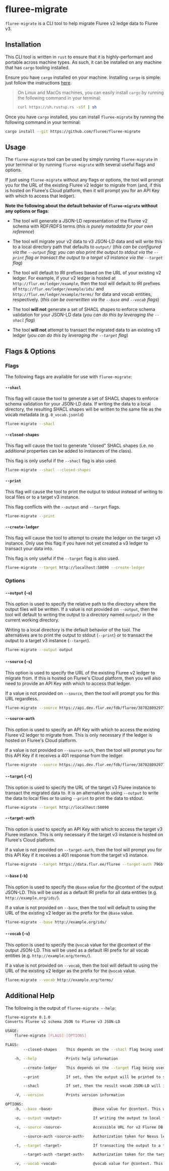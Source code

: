 # fluree-migrate

`fluree-migrate` is a CLI tool to help migrate Fluree v2 ledge data to Fluree v3.

## Installation

This CLI tool is written in `rust` to ensure that it is highly-performant and portable across machine types. As such, it can be installed on any machine that has `cargo` tooling installed.

Ensure you have `cargo` installed on your machine. Installing `cargo` is simple: just follow the instructions [here](https://doc.rust-lang.org/cargo/getting-started/installation.html).

> On Linux and MacOs machines, you can easily install `cargo` by running the following command in your terminal:
>
> ```bash
> curl https://sh.rustup.rs -sSf | sh
> ```

Once you have `cargo` installed, you can install `fluree-migrate` by running the following command in your terminal:

```bash
cargo install --git https://github.com/fluree/fluree-migrate
```

## Usage

The `fluree-migrate` tool can be used by simply running `fluree-migrate` in your terminal or by running `fluree-migrate` with several useful flags and options.

If just using `fluree-migrate` without any flags or options, the tool will prompt you for the URL of the existing Fluree v2 ledger to migrate from (and, if this is hosted on Fluree's Cloud platform, then it will prompt you for an API Key with which to access that ledger).

**Note the following about the default behavior of `fluree-migrate` without any options or flags**:

- The tool will generate a JSON-LD representation of the Fluree v2 schema with RDF/RDFS terms (_this is purely metadata for your own reference_)
- The tool will migrate your v2 data to v3 JSON-LD data and will write this to a local directory path that defaults to `output/` (_this can be configured via the `--output` flag; you can also print the output to stdout via the `--print` flag or transact the output to a target v3 instance via the `--target` flag_)
- The tool will default to IRI prefixes based on the URL of your existing v2 ledger. For example, if your v2 ledger is hosted at `http://flur.ee/ledger/example`, then the tool will default to IRI prefixes of `http://flur.ee/ledger/example/ids/` and `http://flur.ee/ledger/example/terms/` for data and vocab entities, respectively. (_this can be overwritten via the `--base` and `--vocab` flags_)

- The tool **will not** generate a set of SHACL shapes to enforce schema validation for your JSON-LD data (_you can do this by leveraging the `--shacl` flag_)
- The tool **will not** attempt to transact the migrated data to an existing v3 ledger (_you can do this by leveraging the `--target` flag_)

## Flags & Options

### Flags

The following flags are available for use with `fluree-migrate`:

#### `--shacl`

This flag will cause the tool to generate a set of SHACL shapes to enforce schema validation for your JSON-LD data. If writing the data to a local directory, the resulting SHACL shapes will be written to the same file as the vocab metadata (e.g. `0_vocab.jsonld`)

```bash
fluree-migrate --shacl
```

#### `--closed-shapes`

This flag will cause the tool to generate "closed" SHACL shapes (i.e. no additional properties can be added to instances of the class).

This flag is only useful if the `--shacl` flag is also used.

```bash
fluree-migrate --shacl --closed-shapes
```

#### `--print`

This flag will cause the tool to print the output to stdout instead of writing to local files or to a target v3 instance.

This flag conflicts with the `--output` and `--target` flags.

```bash
fluree-migrate --print
```

#### `--create-ledger`

This flag will cause the tool to attempt to create the ledger on the target v3 instance. Only use this flag if you have not yet created a v3 ledger to transact your data into.

This flag is only useful if the `--target` flag is also used.

```bash
fluree-migrate --target http://localhost:58090 --create-ledger
```

### Options

#### `--output` (`-o`)

This option is used to specify the relative path to the directory where the output files will be written. If a value is not provided on `--output`, then the tool will default to writing the output to a directory named `output/` in the current working directory.

Writing to a local directory is the default behavior of the tool. The alternatives are to print the output to stdout (`--print`) or to transact the output to a target v3 instance (`--target`).

```bash
fluree-migrate --output output
```

#### `--source` (`-s`)

This option is used to specify the URL of the existing Fluree v2 ledger to migrate from. If this is hosted on Fluree's Cloud platform, then you will also need to provide an API Key with which to access that ledger.

If a value is not provided on `--source`, then the tool will prompt you for this URL regardless.

```bash
fluree-migrate --source https://api.dev.flur.ee/fdb/fluree/387028092977569
```

#### `--source-auth`

This option is used to specify an API Key with which to access the existing Fluree v2 ledger to migrate from. This is only necessary if the ledger is hosted on Fluree's Cloud platform.

If a value is not provided on `--source-auth`, then the tool will prompt you for this API Key if it receives a 401 response from the ledger.

```bash
fluree-migrate --source https://api.dev.flur.ee/fdb/fluree/387028092977569 --source-auth 796b******854d
```

#### `--target` (`-t`)

This option is used to specify the URL of the target v3 Fluree instance to transact the migrated data to. It is an alternative to using `--output` to write the data to local files or to using `--print` to print the data to stdout.

```bash
fluree-migrate --target http://localhost:58090
```

#### `--target-auth`

This option is used to specify an API Key with which to access the target v3 Fluree instance. This is only necessary if the target v3 instance is hosted on Fluree's Cloud platform.

If a value is not provided on `--target-auth`, then the tool will prompt you for this API Key if it receives a 401 response from the target v3 instance.

```bash
fluree-migrate --target https://data.flur.ee/fluree --target-auth 796b******854d
```

#### `--base` (`-b`)

This option is used to specify the `@base` value for the @context of the output JSON-LD. This will be used as a default IRI prefix for all data entities (e.g. `http://example.org/ids/`).

If a value is not provided on `--base`, then the tool will default to using the URL of the existing v2 ledger as the prefix for the `@base` value.

```bash
fluree-migrate --base http://example.org/ids/
```

#### `--vocab` (`-v`)

This option is used to specify the `@vocab` value for the @context of the output JSON-LD. This will be used as a default IRI prefix for all vocab entities (e.g. `http://example.org/terms/`).

If a value is not provided on `--vocab`, then the tool will default to using the URL of the existing v2 ledger as the prefix for the `@vocab` value.

```bash
fluree-migrate --vocab http://example.org/terms/
```

## Additional Help

The following is the output of `fluree-migrate --help`:

```bash
fluree-migrate 0.1.0
Converts Fluree v2 schema JSON to Fluree v3 JSON-LD

USAGE:
    fluree-migrate [FLAGS] [OPTIONS]

FLAGS:
        --closed-shapes    This depends on the --shacl flag being used. If set, then the resulting SHACL shapes will be "closed" (i.e. no additional properties can be added to instances of the class)

    -h, --help             Prints help information

        --create-ledger    This depends on the --target flag being used. If set, then the first transaction issued against the target will attempt to create the ledger

        --print            If set, then the output will be printed to stdout instead of written to local files or to a target v3 instance. [Conflicts with --output & --target]

        --shacl            If set, then the result vocab JSON-LD will include SHACL shapes for each class

    -V, --version          Prints version information

OPTIONS:
    -b, --base <base>                  @base value for @context. This will be used as a default IRI prefix for all data entities. e.g. http://example.org/ids/

    -o, --output <output>              If writing the output to local files, then this is the relative path to the directory where the files will be written. [Conflicts with --target & --print]                           [default: output]

    -s, --source <source>              Accessible URL for v2 Fluree DB. This will be used to fetch the schema and data state

        --source-auth <source-auth>    Authorization token for Nexus ledgers. e.g. 796b******854d

    -t, --target <target>              If transacting the output to a target v3 Fluree instance, this is the URL for that instance. e.g. http://localhost:58090 [Conflicts with --output & --print]

        --target-auth <target-auth>    Authorization token for the target v3 instance (if hosted on Nexus). Only useful if transacting the output to a target v3 Fluree instance

    -v, --vocab <vocab>                @vocab value for @context. This will be used as a default IRI prefix for all vocab entities. e.g. http://example.org/terms/
```
